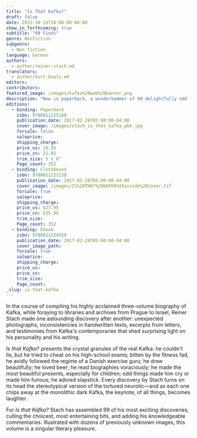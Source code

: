 ```yaml
---
title: "Is That Kafka?"
draft: false
date: 2015-10-15T18:08:00-04:00
show_in_forthcoming: true
subtitle: "99 Finds"
genre: Nonfiction
subgenre:
  - Non fiction
language: German
authors:
  - author/reiner-stach.md
translators:
  - author/kurt-beals.md
editors:
contributors:
featured_image: /images/kafka%20web%20banner.png
description: "Now in paperback, a wunderkammer of 99 delightfully odd facts about Kafka "
editions:
  - binding: Paperback
    isbn: 9780811225168
    publication_date: 2017-02-28T05:00:00-04:00
    cover_image: /images/stach_is_that_kafka_pbk.jpg
    forsale: false
    saleprice:
    shipping_charge:
    price_us: 16.95
    price_cn: 22.95
    trim_size: 5 x 8"
    Page_count: 352
  - binding: Clothbound
    isbn: 9780811221238
    publication_date: 2017-02-28T05:00:00-04:00
    cover_image: /images/IS%20THAT%20KAFKA%20inside%20cover.tif
    forsale: true
    saleprice:
    shipping_charge:
    price_us: $27.95
    price_cn: $35.95
    trim_size:
    Page_count: 352
  - binding: Ebook
    isbn: 9780811224550
    publication_date: 2017-02-28T05:00:00-04:00
    cover_image_path:
    forsale: true
    saleprice:
    shipping_charge:
    price_us:
    price_cn:
    trim_size:
    Page_count:
_slug: is-that-kafka
---
```


In the course of compiling his highly acclaimed three-volume biography of Kafka, while foraying to libraries and archives from Prague to Israel, Reiner Stach made one astounding discovery after another: unexpected photographs, inconsistencies in handwritten texts, excerpts from letters, and testimonies from Kafka's contemporaries that shed surprising light on his personality and his writing.

_Is that Kafka_? presents the crystal granules of the real Kafka: he couldn't lie, but he tried to cheat on his high-school exams; bitten by the fitness fad, he avidly followed the regime of a Danish exercise guru; he drew beautifully; he loved beer; he read biographies voraciously; he made the most beautiful presents, especially for children; odd things made him cry or made him furious; he adored slapstick. Every discovery by Stach turns on its head the stereotypical version of the tortured neurotic—and as each one chips away at the monolithic dark Kafka, the keynote, of all things, becomes laughter.

For _Is that Kafka?_ Stach has assembled 99 of his most exciting discoveries, culling the choicest, most entertaining bits, and adding his knowledgeable commentaries. Illustrated with dozens of previously unknown images, this volume is a singular literary pleasure.

